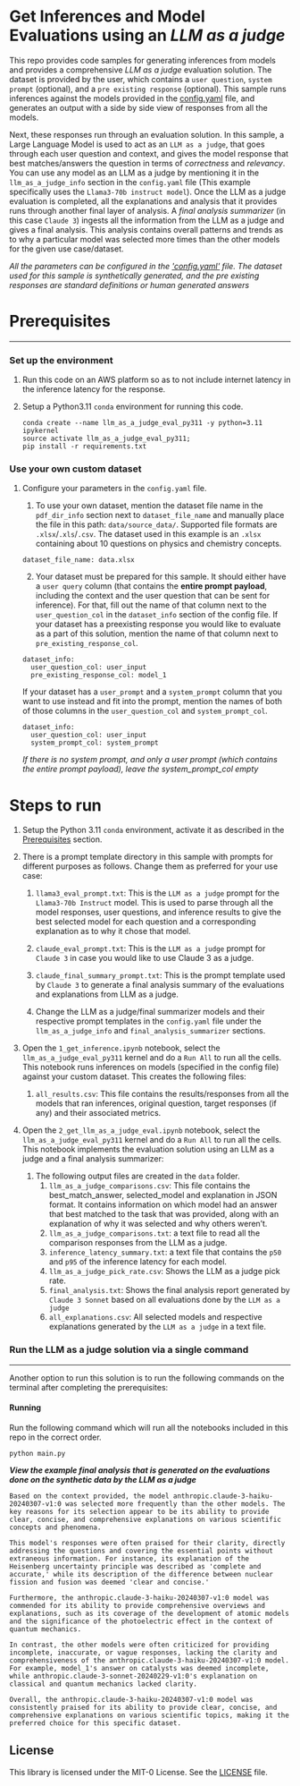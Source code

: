 # Get Inferences and Model Evaluations using an _LLM as a judge_

This repo provides code samples for generating inferences from models and provides a comprehensive _LLM as a judge_ evaluation solution. The dataset is provided by the user, which contains a `user question`, `system prompt` (optional), and a `pre existing response` (optional). This sample runs inferences against the models provided in the [config.yaml](config.yaml) file, and generates an output with a side by side view of responses from all the models. 

Next, these responses run through an evaluation solution. In this sample, a Large Language Model is used to act as an `LLM as a judge`, that goes through each user question and context, and gives the model response that best matches/answers the question in terms of _correctness_ and _relevancy_. You can use any model as an LLM as a judge by mentioning it in the `llm_as_a_judge_info` section in the `config.yaml` file (This example specifically uses the `Llama3-70b instruct model`). Once the LLM as a judge evaluation is completed, all the explanations and analysis that it provides runs through another final layer of analysis. A _final analysis summarizer_ (in this case `Claude 3`) ingests all the information from the LLM as a judge and gives a final analysis. This analysis contains overall patterns and trends as to why a particular model was selected more times than the other models for the given use case/dataset.

*All the parameters can be configured in the ['config.yaml'](config.yaml) file. The dataset used for this sample is synthetically generated, and the pre existing responses are standard definitions or human generated answers*

# Prerequisites
---

### Set up the environment

1. Run this code on an AWS platform so as to not include internet latency in the inference latency for the response.

1. Setup a Python3.11 `conda` environment for running this code.

    ```{.bash}
    conda create --name llm_as_a_judge_eval_py311 -y python=3.11 ipykernel
    source activate llm_as_a_judge_eval_py311;
    pip install -r requirements.txt
    ```

### Use your own custom dataset

1. Configure your parameters in the `config.yaml` file. 

    1. To use your own dataset, mention the dataset file name in the `pdf_dir_info` section next to `dataset_file_name` and manually place the file in this path: `data/source_data/`. Supported file formats are
    `.xlsx`/`.xls`/`.csv`. The dataset used in this example is an `.xlsx` containing about 10 questions on physics and chemistry concepts.

    ```{.yaml}
    dataset_file_name: data.xlsx
    ```

    2. Your dataset must be prepared for this sample. It should either have a `user query` column (that contains the **entire prompt payload**, including the context and the user question that can be sent for inference). For that, fill out the name of that column next to the `user_question_col` in the `dataset_info` section of the config file. If your dataset has a preexisting response you would like to evaluate as a part of this solution, mention the name of that column next to `pre_existing_response_col`.
    
    ```{.yaml}
    dataset_info:
      user_question_col: user_input
      pre_existing_response_col: model_1
    ```
    
    If your dataset has a `user_prompt` and a `system_prompt` column that you want to use instead and fit into the prompt, mention the names of both of those columns in the `user_question_col` and `system_prompt_col`. 

    ```{.yaml}
    dataset_info:
      user_question_col: user_input
      system_prompt_col: system_prompt
    ```
    *If there is no system prompt, and only a user prompt (which contains the entire prompt payload), leave the system_prompt_col empty*

# Steps to run

1. Setup the Python 3.11 `conda` environment, activate it as described in the [Prerequisites](#prerequisites) section.

1. There is a prompt template directory in this sample with prompts for different purposes as follows. Change them as preferred for your use case:

    1. `llama3_eval_prompt.txt`: This is the `LLM as a judge` prompt for the `Llama3-70b Instruct` model. This is used to parse through all the model responses, user questions, and inference results to give the best selected model for each question and a corresponding explanation as to why it chose that model.

    1. `claude_eval_prompt.txt`: This is the `LLM as a judge` prompt for `Claude 3` in case you would like to use Claude 3 as a judge.

    1. `claude_final_summary_prompt.txt`: This is the prompt template used by `Claude 3` to generate a final analysis summary of the evaluations and explanations from LLM as a judge.

    1. Change the LLM as a judge/final summarizer models and their respective prompt templates in the `config.yaml` file under the `llm_as_a_judge_info` and `final_analysis_summarizer` sections.

1. Open the `1_get_inference.ipynb` notebook, select the `llm_as_a_judge_eval_py311` kernel and do a `Run All` to run all the cells. This notebook runs inferences on models (specified in the config file) against your custom dataset. This creates the following files:
    1. `all_results.csv`: This file contains the results/responses from all the models that ran inferences, original question, target responses (if any) and their associated metrics.

1. Open the `2_get_llm_as_a_judge_eval.ipynb` notebook, select the `llm_as_a_judge_eval_py311` kernel and do a `Run All` to run all the cells. This notebook implements the evaluation solution using an LLM as a judge and a final analysis summarizer:
    1. The following output files are created in the `data` folder.
        1. `llm_as_a_judge_comparisons.csv`: This file contains the best_match_answer, selected_model and explanation in JSON format. It contains information on which model had an answer that best matched to the task that was provided, along with an explanation of why it was selected and why others weren’t.
        1. `llm_as_a_judge_comparisons.txt`: a text file to read all the comparison responses from the LLM as a judge.
        1. `inference_latency_summary.txt`: a text file that contains the `p50` and `p95` of the inference latency for each model.
        1. `llm_as_a_judge_pick_rate.csv`: Shows the LLM as a judge pick rate.
        1. `final_analysis.txt`: Shows the final analysis report generated by `Claude 3 Sonnet` based on all evaluations done by the `LLM as a judge`
        1. `all_explanations.csv`: All selected models and respective explanations generated by the `LLM as a judge` in a text file.

### Run the LLM as a judge solution via a single command
---

Another option to run this solution is to run the following commands on the terminal after completing the prerequisites:

#### Running
Run the following command which will run all the notebooks included in this repo in the correct order.

```
python main.py
```

***View the example final analysis that is generated on the evaluations done on the synthetic data by the LLM as a judge***

```
Based on the context provided, the model anthropic.claude-3-haiku-20240307-v1:0 was selected more frequently than the other models. The key reasons for its selection appear to be its ability to provide clear, concise, and comprehensive explanations on various scientific concepts and phenomena.

This model's responses were often praised for their clarity, directly addressing the questions and covering the essential points without extraneous information. For instance, its explanation of the Heisenberg uncertainty principle was described as 'complete and accurate,' while its description of the difference between nuclear fission and fusion was deemed 'clear and concise.'

Furthermore, the anthropic.claude-3-haiku-20240307-v1:0 model was commended for its ability to provide comprehensive overviews and explanations, such as its coverage of the development of atomic models and the significance of the photoelectric effect in the context of quantum mechanics.

In contrast, the other models were often criticized for providing incomplete, inaccurate, or vague responses, lacking the clarity and comprehensiveness of the anthropic.claude-3-haiku-20240307-v1:0 model. For example, model_1's answer on catalysts was deemed incomplete, while anthropic.claude-3-sonnet-20240229-v1:0's explanation on classical and quantum mechanics lacked clarity.

Overall, the anthropic.claude-3-haiku-20240307-v1:0 model was consistently praised for its ability to provide clear, concise, and comprehensive explanations on various scientific topics, making it the preferred choice for this specific dataset.
```

## License

This library is licensed under the MIT-0 License. See the [LICENSE](./LICENSE) file.
